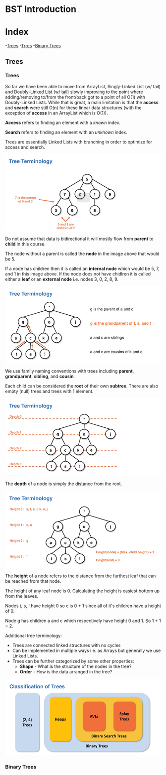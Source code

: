 # BST Introduction

# Index
-[Trees](#trees)
    -[Trres](#trees-1)
    -[Binary Trees](#binary-trees)

## Trees

### Trees

So far we have been able to move from ArrayList, Singly-Linked List (w/ tail) and Doubly-Linked List (w/ tail) slowly improving to the point where adding/removing to/from the front/back got to a point of all O(1) with Doubly-Linked Lists. While that is great, a main limitation is that the **access** and **search** were still O(n) for these linear data structures (with the exception of **access** in an ArrayList which is O(1)).

**Access** refers to finding an element with a *known* index. 

**Search** refers to finding an element with an *unknown* index.

Trees are essentially Linked Lists with branching in order to optimize for access and search.

![](/Binary%20Trees,%20Heaps,%20Skiplists%20and%20HashMaps/4_bst_introduction/images/TreeTerminology.png)

Do not assume that data is bidirectional it will mostly flow from **parent** to **child** in this course.

The node without a parent is called the **node** in the image above that would be 5.

If a node has children then it is called an **internal node** which would be 5, 7, and 1 in this image above. If the node does not have chidlren it is called either a **leaf** or an **external node** i.e. nodes 3, 0, 2, 8, 9.

![](/Binary%20Trees,%20Heaps,%20Skiplists%20and%20HashMaps/4_bst_introduction/images/TreeTerminology2.png)

We use family naming conventions with trees including **parent**, **grandparent**, **sibling**, and **cousin**.

Each child can be considered the **root** of their own **subtree**. There are also empty (null) trees and trees with 1 element.

![](/Binary%20Trees,%20Heaps,%20Skiplists%20and%20HashMaps/4_bst_introduction/images/TreeTerminologyDepth.png)

The **depth** of a node is simply the distance from the root.

![](/Binary%20Trees,%20Heaps,%20Skiplists%20and%20HashMaps/4_bst_introduction/images/TreeTerminologyHeight.png)

The **height** of a node refers to the distance from the furthest leaf that can be reached from that node. 

The height of any leaf node is 0. Calculating the height is easiest bottom up from the leaves.

Nodes t, s, ! have height 0 so c is 0 + 1 since all of it's children have a height of 0.

Node g has children a and c which respectively have height 0 and 1. So 1 + 1 = 2.

Additional tree terminology:
- Trees are connected linked structures with no cycles
- Can be implemented in multiple ways i.e. as Arrays but generally we use Linked Lists.
- Trees can be further categorized by some other properties:
    - **Shape** - What is the structure of the nodes in the tree?
    - **Order** - How is the data arranged in the tree? 

![](/Binary%20Trees,%20Heaps,%20Skiplists%20and%20HashMaps/4_bst_introduction/images/TreeClassification.png)

### Binary Trees